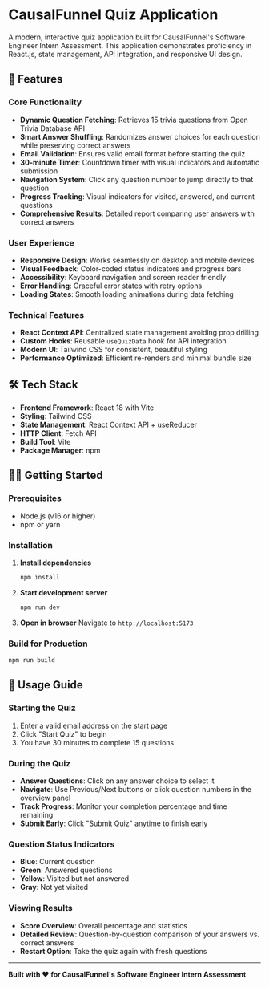 # CausalFunnel Quiz Application

A modern, interactive quiz application built for CausalFunnel's Software Engineer Intern Assessment. This application demonstrates proficiency in React.js, state management, API integration, and responsive UI design.

## 🚀 Features

### Core Functionality
- **Dynamic Question Fetching**: Retrieves 15 trivia questions from Open Trivia Database API
- **Smart Answer Shuffling**: Randomizes answer choices for each question while preserving correct answers
- **Email Validation**: Ensures valid email format before starting the quiz
- **30-minute Timer**: Countdown timer with visual indicators and automatic submission
- **Navigation System**: Click any question number to jump directly to that question
- **Progress Tracking**: Visual indicators for visited, answered, and current questions
- **Comprehensive Results**: Detailed report comparing user answers with correct answers

### User Experience
- **Responsive Design**: Works seamlessly on desktop and mobile devices
- **Visual Feedback**: Color-coded status indicators and progress bars
- **Accessibility**: Keyboard navigation and screen reader friendly
- **Error Handling**: Graceful error states with retry options
- **Loading States**: Smooth loading animations during data fetching

### Technical Features
- **React Context API**: Centralized state management avoiding prop drilling
- **Custom Hooks**: Reusable `useQuizData` hook for API integration
- **Modern UI**: Tailwind CSS for consistent, beautiful styling
- **Performance Optimized**: Efficient re-renders and minimal bundle size

## 🛠️ Tech Stack

- **Frontend Framework**: React 18 with Vite
- **Styling**: Tailwind CSS
- **State Management**: React Context API + useReducer
- **HTTP Client**: Fetch API
- **Build Tool**: Vite
- **Package Manager**: npm

## 🏃‍♂️ Getting Started

### Prerequisites
- Node.js (v16 or higher)
- npm or yarn

### Installation

1. **Install dependencies**
   ```bash
   npm install
   ```

2. **Start development server**
   ```bash
   npm run dev
   ```

3. **Open in browser**
   Navigate to `http://localhost:5173`

### Build for Production

```bash
npm run build
```

## 🎯 Usage Guide

### Starting the Quiz
1. Enter a valid email address on the start page
2. Click "Start Quiz" to begin
3. You have 30 minutes to complete 15 questions

### During the Quiz
- **Answer Questions**: Click on any answer choice to select it
- **Navigate**: Use Previous/Next buttons or click question numbers in the overview panel
- **Track Progress**: Monitor your completion percentage and time remaining
- **Submit Early**: Click "Submit Quiz" anytime to finish early

### Question Status Indicators
- **Blue**: Current question
- **Green**: Answered questions
- **Yellow**: Visited but not answered
- **Gray**: Not yet visited

### Viewing Results
- **Score Overview**: Overall percentage and statistics
- **Detailed Review**: Question-by-question comparison of your answers vs. correct answers
- **Restart Option**: Take the quiz again with fresh questions

---

**Built with ❤️ for CausalFunnel's Software Engineer Intern Assessment**
